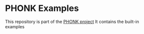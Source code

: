 # PHONK Examples
This repository is part of the [PHONK project](https://github.com/victordiaz/phonk)
It contains the built-in examples
